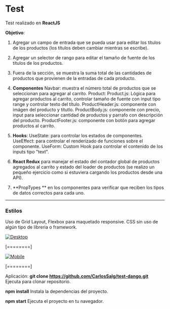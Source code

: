# Test

Test realizado en **ReactJS**

**Objetivo**:
1. Agregar un campo de entrada que se pueda usar para editar los títulos de los productos (los títulos deben cambiar
mientras se escribe).
1. Agregar un selector de rango para editar el tamaño de fuente de los títulos de los productos.
1. Fuera de la sección, se muestra la suma total de las cantidades de productos que provienen de la
entradas de cada producto.


1. **Componentes**
		Navbar: muestra el número total de productos que se seleccionan para agregar al carrito.
		Product:
			Product.js: Lógica para agregar productos al carrito, controlar tamaño de fuente con input tipo range y controlar texto del título.
			ProductHeader.js: componente con imágen del producto y títutlo.
			ProductBody.js: componente con precio, input para seleccionar cantidad de productos y parrafo con descripción del producto.
			ProductFooter.js: componente con botón para agregar productos al carrito.
1. **Hooks**:
		UseState: para controlar los estados de componentes.
		UseEffect: para controlar el renderizado de funciones sobre el componente.
		UseForm: Custom Hook para controlar el contenido de los inputs tipo "text".
1. **React Redux** para manejar el estado del contador global de productos agregados al carrito y estado del loader de productos (se realizo un pequeño ejercicio como si estuviera cargando los productos desde una API).
1. **PropTypes ** en los componentes para verificar que reciben los tipos de datos correctos para cada uno.

------------

### Estilos
Uso de Grid Layout, Flexbox para maquetado responsive.
CSS sin uso de algún tipo de libreria o framework.

[![Desktop](https://res.cloudinary.com/dttvufb2d/image/upload/v1656981624/Portfolio/Test%20Dango/Capture_t7dey2.png "Desktop")](https://res.cloudinary.com/dttvufb2d/image/upload/v1656981624/Portfolio/Test%20Dango/Capture_t7dey2.png "Desktop")

[========]

[![Mobile](https://res.cloudinary.com/dttvufb2d/image/upload/v1656981659/Portfolio/Test%20Dango/capture_mobile_tthtix.png "Mobile")](https://res.cloudinary.com/dttvufb2d/image/upload/v1656981659/Portfolio/Test%20Dango/capture_mobile_tthtix.png "Mobile")


[========]

Aplicación:
**git clone https://github.com/CarlosSalg/test-dango.git**
Ejecuta para clonar repositorio.

**npm install**
Instala la dependencias del proyecto.

**npm start**
Ejecuta el proyecto en tu navegador.